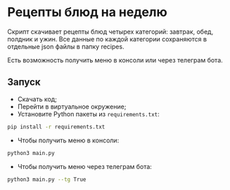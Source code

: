 # Рецепты блюд на неделю

Скрипт скачивает рецепты блюд четырех категорий: завтрак, обед, полдник и ужин. Все данные по каждой категории сохраняются в 
отдельные json файлы в папку recipes. 

Есть возможность получить меню в консоли или через телеграм бота. 

## Запуск

- Скачать код;
- Перейти в виртуальное окружение;
- Установите Python пакеты из `requirements.txt`:
```bash
pip install -r requirements.txt
```
- Чтобы получить меню в консоли:
```bash
python3 main.py
```
- Чтобы получить меню через телеграм бота:
```bash
python3 main.py --tg True
```